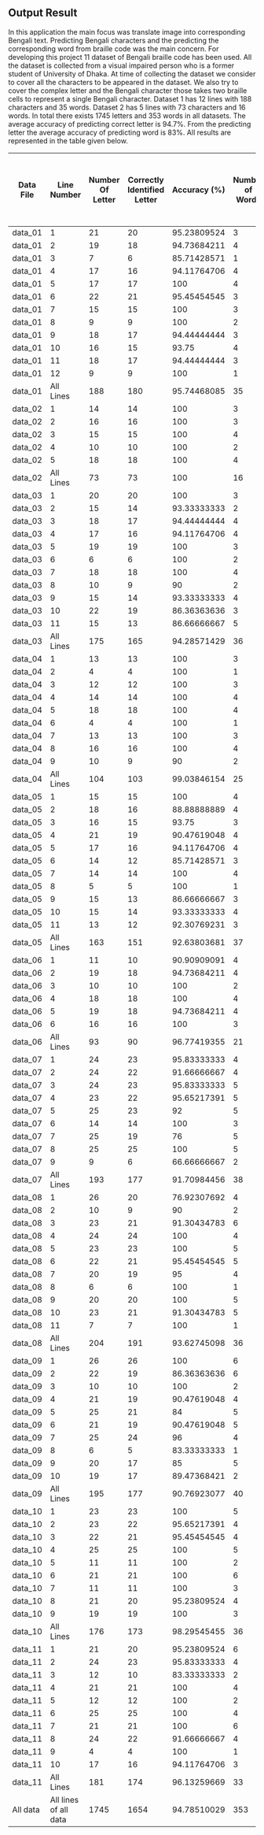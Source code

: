 ## Output Result

In this application the main focus was translate image into corresponding Bengali text. Predicting Bengali characters and the predicting the corresponding word from braille code was the main concern.
For developing this project 11 dataset of Bengali braille code has been used. All the dataset is collected from a visual impaired person who is a former student of University of Dhaka. At time of collecting the dataset we consider to cover all the characters to be appeared in the dataset. We also try to cover the complex letter and the Bengali character those takes two braille cells to represent a single Bengali character. Dataset 1 has 12 lines with 188 characters and 35 words. Dataset 2 has 5 lines with 73 characters and 16 words. In total there exists 1745 letters and 353 words in all datasets.
The average accuracy of predicting correct letter is 94.7%. From the predicting letter the average accuracy of predicting word is 83%. All results are represented in the table given below.


|Data File|Line Number          |Number Of Letter|Correctly Identified Letter|Accuracy (%)|Number of Words|Number of Words Where All Characters are Correctly Identified|Word Accuracy|
|---------|---------------------|----------------|---------------------------|------------|---------------|-------------------------------------------------------------|-------------|
|data_01  |1                    |21              |20                         |95.23809524 |3              |1                                                            |33.33333333  |
|data_01  |2                    |19              |18                         |94.73684211 |4              |3                                                            |75           |
|data_01  |3                    |7               |6                          |85.71428571 |1              |0                                                            |0            |
|data_01  |4                    |17              |16                         |94.11764706 |4              |2                                                            |50           |
|data_01  |5                    |17              |17                         |100         |4              |4                                                            |100          |
|data_01  |6                    |22              |21                         |95.45454545 |3              |2                                                            |66.66666667  |
|data_01  |7                    |15              |15                         |100         |3              |3                                                            |100          |
|data_01  |8                    |9               |9                          |100         |2              |2                                                            |100          |
|data_01  |9                    |18              |17                         |94.44444444 |3              |2                                                            |66.66666667  |
|data_01  |10                   |16              |15                         |93.75       |4              |3                                                            |75           |
|data_01  |11                   |18              |17                         |94.44444444 |3              |2                                                            |66.66666667  |
|data_01  |12                   |9               |9                          |100         |1              |1                                                            |100          |
|data_01  |All Lines            |188             |180                        |95.74468085 |35             |25                                                           |71.42857143  |
|data_02  |1                    |14              |14                         |100         |3              |3                                                            |100          |
|data_02  |2                    |16              |16                         |100         |3              |3                                                            |100          |
|data_02  |3                    |15              |15                         |100         |4              |4                                                            |100          |
|data_02  |4                    |10              |10                         |100         |2              |2                                                            |100          |
|data_02  |5                    |18              |18                         |100         |4              |4                                                            |100          |
|data_02  |All Lines            |73              |73                         |100         |16             |16                                                           |100          |
|data_03  |1                    |20              |20                         |100         |3              |3                                                            |100          |
|data_03  |2                    |15              |14                         |93.33333333 |2              |2                                                            |100          |
|data_03  |3                    |18              |17                         |94.44444444 |4              |3                                                            |75           |
|data_03  |4                    |17              |16                         |94.11764706 |4              |3                                                            |75           |
|data_03  |5                    |19              |19                         |100         |3              |3                                                            |100          |
|data_03  |6                    |6               |6                          |100         |2              |2                                                            |100          |
|data_03  |7                    |18              |18                         |100         |4              |4                                                            |100          |
|data_03  |8                    |10              |9                          |90          |2              |1                                                            |50           |
|data_03  |9                    |15              |14                         |93.33333333 |4              |4                                                            |100          |
|data_03  |10                   |22              |19                         |86.36363636 |3              |1                                                            |33.33333333  |
|data_03  |11                   |15              |13                         |86.66666667 |5              |5                                                            |100          |
|data_03  |All Lines            |175             |165                        |94.28571429 |36             |31                                                           |86.11111111  |
|data_04  |1                    |13              |13                         |100         |3              |3                                                            |100          |
|data_04  |2                    |4               |4                          |100         |1              |1                                                            |100          |
|data_04  |3                    |12              |12                         |100         |3              |3                                                            |100          |
|data_04  |4                    |14              |14                         |100         |4              |4                                                            |100          |
|data_04  |5                    |18              |18                         |100         |4              |4                                                            |100          |
|data_04  |6                    |4               |4                          |100         |1              |1                                                            |100          |
|data_04  |7                    |13              |13                         |100         |3              |3                                                            |100          |
|data_04  |8                    |16              |16                         |100         |4              |4                                                            |100          |
|data_04  |9                    |10              |9                          |90          |2              |1                                                            |50           |
|data_04  |All Lines            |104             |103                        |99.03846154 |25             |24                                                           |96           |
|data_05  |1                    |15              |15                         |100         |4              |4                                                            |100          |
|data_05  |2                    |18              |16                         |88.88888889 |4              |3                                                            |75           |
|data_05  |3                    |16              |15                         |93.75       |3              |2                                                            |66.66666667  |
|data_05  |4                    |21              |19                         |90.47619048 |4              |3                                                            |75           |
|data_05  |5                    |17              |16                         |94.11764706 |4              |3                                                            |75           |
|data_05  |6                    |14              |12                         |85.71428571 |3              |1                                                            |33.33333333  |
|data_05  |7                    |14              |14                         |100         |4              |4                                                            |100          |
|data_05  |8                    |5               |5                          |100         |1              |1                                                            |100          |
|data_05  |9                    |15              |13                         |86.66666667 |3              |2                                                            |66.66666667  |
|data_05  |10                   |15              |14                         |93.33333333 |4              |2                                                            |50           |
|data_05  |11                   |13              |12                         |92.30769231 |3              |2                                                            |66.66666667  |
|data_05  |All Lines            |163             |151                        |92.63803681 |37             |27                                                           |72.97297297  |
|data_06  |1                    |11              |10                         |90.90909091 |4              |3                                                            |75           |
|data_06  |2                    |19              |18                         |94.73684211 |4              |4                                                            |100          |
|data_06  |3                    |10              |10                         |100         |2              |2                                                            |100          |
|data_06  |4                    |18              |18                         |100         |4              |4                                                            |100          |
|data_06  |5                    |19              |18                         |94.73684211 |4              |3                                                            |75           |
|data_06  |6                    |16              |16                         |100         |3              |3                                                            |100          |
|data_06  |All Lines            |93              |90                         |96.77419355 |21             |19                                                           |90.47619048  |
|data_07  |1                    |24              |23                         |95.83333333 |4              |2                                                            |50           |
|data_07  |2                    |24              |22                         |91.66666667 |4              |2                                                            |50           |
|data_07  |3                    |24              |23                         |95.83333333 |5              |4                                                            |80           |
|data_07  |4                    |23              |22                         |95.65217391 |5              |4                                                            |80           |
|data_07  |5                    |25              |23                         |92          |5              |3                                                            |60           |
|data_07  |6                    |14              |14                         |100         |3              |3                                                            |100          |
|data_07  |7                    |25              |19                         |76          |5              |3                                                            |60           |
|data_07  |8                    |25              |25                         |100         |5              |5                                                            |100          |
|data_07  |9                    |9               |6                          |66.66666667 |2              |1                                                            |50           |
|data_07  |All Lines            |193             |177                        |91.70984456 |38             |27                                                           |71.05263158  |
|data_08  |1                    |26              |20                         |76.92307692 |4              |2                                                            |50           |
|data_08  |2                    |10              |9                          |90          |2              |2                                                            |100          |
|data_08  |3                    |23              |21                         |91.30434783 |6              |5                                                            |83.33333333  |
|data_08  |4                    |24              |24                         |100         |4              |4                                                            |100          |
|data_08  |5                    |23              |23                         |100         |5              |5                                                            |100          |
|data_08  |6                    |22              |21                         |95.45454545 |5              |4                                                            |80           |
|data_08  |7                    |20              |19                         |95          |4              |3                                                            |75           |
|data_08  |8                    |6               |6                          |100         |1              |1                                                            |100          |
|data_08  |9                    |20              |20                         |100         |5              |5                                                            |100          |
|data_08  |10                   |23              |21                         |91.30434783 |5              |4                                                            |80           |
|data_08  |11                   |7               |7                          |100         |1              |1                                                            |100          |
|data_08  |All Lines            |204             |191                        |93.62745098 |36             |32                                                           |88.88888889  |
|data_09  |1                    |26              |26                         |100         |6              |6                                                            |100          |
|data_09  |2                    |22              |19                         |86.36363636 |6              |5                                                            |83.33333333  |
|data_09  |3                    |10              |10                         |100         |2              |2                                                            |100          |
|data_09  |4                    |21              |19                         |90.47619048 |4              |3                                                            |75           |
|data_09  |5                    |25              |21                         |84          |5              |3                                                            |60           |
|data_09  |6                    |21              |19                         |90.47619048 |5              |3                                                            |60           |
|data_09  |7                    |25              |24                         |96          |4              |3                                                            |75           |
|data_09  |8                    |6               |5                          |83.33333333 |1              |1                                                            |100          |
|data_09  |9                    |20              |17                         |85          |5              |3                                                            |60           |
|data_09  |10                   |19              |17                         |89.47368421 |2              |1                                                            |50           |
|data_09  |All Lines            |195             |177                        |90.76923077 |40             |30                                                           |75           |
|data_10  |1                    |23              |23                         |100         |5              |5                                                            |100          |
|data_10  |2                    |23              |22                         |95.65217391 |4              |3                                                            |75           |
|data_10  |3                    |22              |21                         |95.45454545 |4              |3                                                            |75           |
|data_10  |4                    |25              |25                         |100         |5              |3                                                            |60           |
|data_10  |5                    |11              |11                         |100         |2              |2                                                            |100          |
|data_10  |6                    |21              |21                         |100         |6              |6                                                            |100          |
|data_10  |7                    |11              |11                         |100         |3              |3                                                            |100          |
|data_10  |8                    |21              |20                         |95.23809524 |4              |2                                                            |50           |
|data_10  |9                    |19              |19                         |100         |3              |3                                                            |100          |
|data_10  |All Lines            |176             |173                        |98.29545455 |36             |30                                                           |83.33333333  |
|data_11  |1                    |21              |20                         |95.23809524 |6              |5                                                            |83.33333333  |
|data_11  |2                    |24              |23                         |95.83333333 |4              |3                                                            |75           |
|data_11  |3                    |12              |10                         |83.33333333 |2              |1                                                            |50           |
|data_11  |4                    |21              |21                         |100         |4              |4                                                            |100          |
|data_11  |5                    |12              |12                         |100         |2              |2                                                            |100          |
|data_11  |6                    |25              |25                         |100         |4              |6                                                            |66.66666667  |
|data_11  |7                    |21              |21                         |100         |6              |6                                                            |100          |
|data_11  |8                    |24              |22                         |91.66666667 |4              |2                                                            |50           |
|data_11  |9                    |4               |4                          |100         |1              |1                                                            |100          |
|data_11  |10                   |17              |16                         |94.11764706 |3              |2                                                            |66.66666667  |
|data_11  |All Lines            |181             |174                        |96.13259669 |33             |32                                                           |96.96969697  |
|All data |All lines of all data|1745            |1654                       |94.78510029 |353            |293                                                          |83.00283286  |

